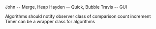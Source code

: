John --  Merge, Heap
Hayden -- Quick, Bubble
Travis -- GUI

Algorithms should notify observer class of comparison count increment
Timer can be a wrapper class for algorithms
